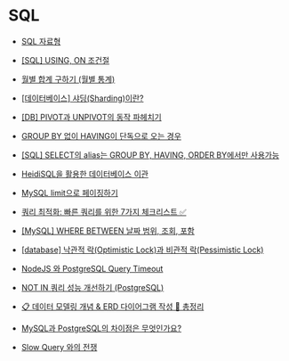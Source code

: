 # SQL

- [SQL 자료형](SQL%20자료형.md)

- [[SQL] USING, ON 조건절](https://moonpiechoi.tistory.com/119)

- [월별 합계 구하기 (월별 통계)](https://gent.tistory.com/595)

- [[데이터베이스] 샤딩(Sharding)이란?](https://velog.io/@kyeun95/%EB%8D%B0%EC%9D%B4%ED%84%B0%EB%B2%A0%EC%9D%B4%EC%8A%A4-%EC%83%A4%EB%94%A9Sharding%EC%9D%B4%EB%9E%80)

- [[DB] PIVOT과 UNPIVOT의 동작 파헤치기](https://velog.io/@smallcherry/Oracle-PIVOT%EA%B3%BC-UNPIVOT%EC%9D%98-%EB%8F%99%EC%9E%91-%ED%8C%8C%ED%97%A4%EC%B9%98%EA%B8%B0)

- [GROUP BY 없이 HAVING이 단독으로 오는 경우](https://ggmouse.tistory.com/447)

- [[SQL] SELECT의 alias는 GROUP BY, HAVING, ORDER BY에서만 사용가능](https://it-sunny-333.tistory.com/153)

- [HeidiSQL을 활용한 데이터베이스 이관](https://marumaru.tistory.com/5)

- [MySQL limit으로 페이징하기](https://velog.io/@no-int/MySQL-limit-%EC%84%B1%EB%8A%A5)

- [쿼리 최적화: 빠른 쿼리를 위한 7가지 체크리스트 ✅](https://medium.com/watcha/%EC%BF%BC%EB%A6%AC-%EC%B5%9C%EC%A0%81%ED%99%94-%EC%B2%AB%EA%B1%B8%EC%9D%8C-%EB%B3%B4%EB%8B%A4-%EB%B9%A0%EB%A5%B8-%EC%BF%BC%EB%A6%AC%EB%A5%BC-%EC%9C%84%ED%95%9C-7%EA%B0%80%EC%A7%80-%EC%B2%B4%ED%81%AC-%EB%A6%AC%EC%8A%A4%ED%8A%B8-bafec9d2c073)

- [[MySQL] WHERE BETWEEN 날짜 범위, 조회, 포함](https://jh-tr.tistory.com/28#google_vignette)

- [[database] 낙관적 락(Optimistic Lock)과 비관적 락(Pessimistic Lock)](https://sabarada.tistory.com/175)

- [NodeJS 와 PostgreSQL Query Timeout](https://jojoldu.tistory.com/631)

- [NOT IN 쿼리 성능 개선하기 (PostgreSQL)](https://jojoldu.tistory.com/632)

- [📋 데이터 모델링 개념 & ERD 다이어그램 작성 💯 총정리](https://inpa.tistory.com/entry/DB-%F0%9F%93%9A-%EB%8D%B0%EC%9D%B4%ED%84%B0-%EB%AA%A8%EB%8D%B8%EB%A7%81-1N-%EA%B4%80%EA%B3%84-%F0%9F%93%88-ERD-%EB%8B%A4%EC%9D%B4%EC%96%B4%EA%B7%B8%EB%9E%A8)

- [MySQL과 PostgreSQL의 차이점은 무엇인가요?](https://aws.amazon.com/ko/compare/the-difference-between-mysql-vs-postgresql/)

- [Slow Query 와의 전쟁](https://medium.com/@ghdmsrkd/slow-query-%EC%99%80%EC%9D%98-%EC%A0%84%EC%9F%81-d7eb952b10d3)
